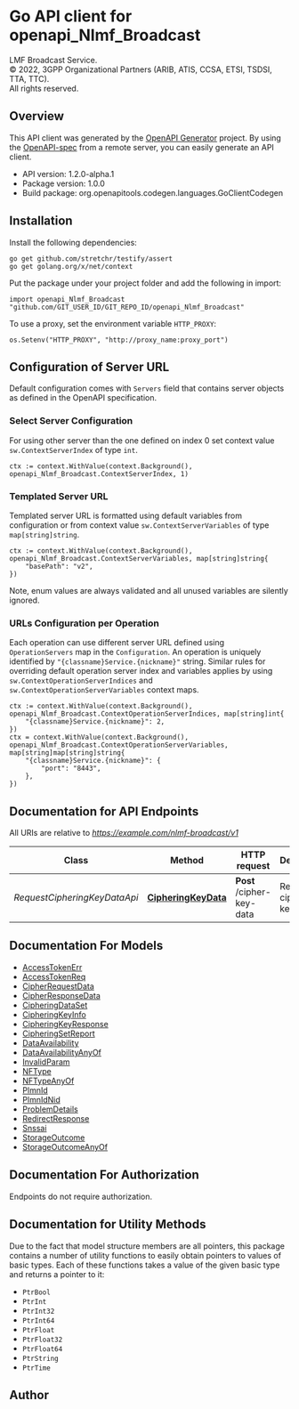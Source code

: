 # Go API client for openapi_Nlmf_Broadcast

LMF Broadcast Service.  
© 2022, 3GPP Organizational Partners (ARIB, ATIS, CCSA, ETSI, TSDSI, TTA, TTC).  
All rights reserved.


## Overview
This API client was generated by the [OpenAPI Generator](https://openapi-generator.tech) project.  By using the [OpenAPI-spec](https://www.openapis.org/) from a remote server, you can easily generate an API client.

- API version: 1.2.0-alpha.1
- Package version: 1.0.0
- Build package: org.openapitools.codegen.languages.GoClientCodegen

## Installation

Install the following dependencies:

```shell
go get github.com/stretchr/testify/assert
go get golang.org/x/net/context
```

Put the package under your project folder and add the following in import:

```golang
import openapi_Nlmf_Broadcast "github.com/GIT_USER_ID/GIT_REPO_ID/openapi_Nlmf_Broadcast"
```

To use a proxy, set the environment variable `HTTP_PROXY`:

```golang
os.Setenv("HTTP_PROXY", "http://proxy_name:proxy_port")
```

## Configuration of Server URL

Default configuration comes with `Servers` field that contains server objects as defined in the OpenAPI specification.

### Select Server Configuration

For using other server than the one defined on index 0 set context value `sw.ContextServerIndex` of type `int`.

```golang
ctx := context.WithValue(context.Background(), openapi_Nlmf_Broadcast.ContextServerIndex, 1)
```

### Templated Server URL

Templated server URL is formatted using default variables from configuration or from context value `sw.ContextServerVariables` of type `map[string]string`.

```golang
ctx := context.WithValue(context.Background(), openapi_Nlmf_Broadcast.ContextServerVariables, map[string]string{
	"basePath": "v2",
})
```

Note, enum values are always validated and all unused variables are silently ignored.

### URLs Configuration per Operation

Each operation can use different server URL defined using `OperationServers` map in the `Configuration`.
An operation is uniquely identified by `"{classname}Service.{nickname}"` string.
Similar rules for overriding default operation server index and variables applies by using `sw.ContextOperationServerIndices` and `sw.ContextOperationServerVariables` context maps.

```golang
ctx := context.WithValue(context.Background(), openapi_Nlmf_Broadcast.ContextOperationServerIndices, map[string]int{
	"{classname}Service.{nickname}": 2,
})
ctx = context.WithValue(context.Background(), openapi_Nlmf_Broadcast.ContextOperationServerVariables, map[string]map[string]string{
	"{classname}Service.{nickname}": {
		"port": "8443",
	},
})
```

## Documentation for API Endpoints

All URIs are relative to *https://example.com/nlmf-broadcast/v1*

Class | Method | HTTP request | Description
------------ | ------------- | ------------- | -------------
*RequestCipheringKeyDataApi* | [**CipheringKeyData**](docs/RequestCipheringKeyDataApi.md#cipheringkeydata) | **Post** /cipher-key-data | Request ciphering key data


## Documentation For Models

 - [AccessTokenErr](docs/AccessTokenErr.md)
 - [AccessTokenReq](docs/AccessTokenReq.md)
 - [CipherRequestData](docs/CipherRequestData.md)
 - [CipherResponseData](docs/CipherResponseData.md)
 - [CipheringDataSet](docs/CipheringDataSet.md)
 - [CipheringKeyInfo](docs/CipheringKeyInfo.md)
 - [CipheringKeyResponse](docs/CipheringKeyResponse.md)
 - [CipheringSetReport](docs/CipheringSetReport.md)
 - [DataAvailability](docs/DataAvailability.md)
 - [DataAvailabilityAnyOf](docs/DataAvailabilityAnyOf.md)
 - [InvalidParam](docs/InvalidParam.md)
 - [NFType](docs/NFType.md)
 - [NFTypeAnyOf](docs/NFTypeAnyOf.md)
 - [PlmnId](docs/PlmnId.md)
 - [PlmnIdNid](docs/PlmnIdNid.md)
 - [ProblemDetails](docs/ProblemDetails.md)
 - [RedirectResponse](docs/RedirectResponse.md)
 - [Snssai](docs/Snssai.md)
 - [StorageOutcome](docs/StorageOutcome.md)
 - [StorageOutcomeAnyOf](docs/StorageOutcomeAnyOf.md)


## Documentation For Authorization

 Endpoints do not require authorization.


## Documentation for Utility Methods

Due to the fact that model structure members are all pointers, this package contains
a number of utility functions to easily obtain pointers to values of basic types.
Each of these functions takes a value of the given basic type and returns a pointer to it:

* `PtrBool`
* `PtrInt`
* `PtrInt32`
* `PtrInt64`
* `PtrFloat`
* `PtrFloat32`
* `PtrFloat64`
* `PtrString`
* `PtrTime`

## Author



